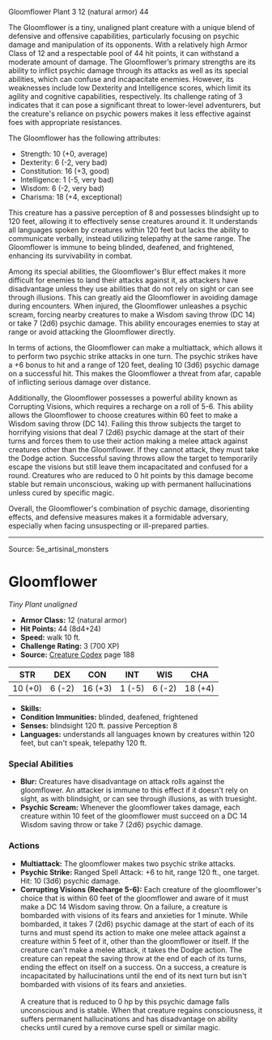 <MonsterName/>Gloomflower</MonsterName>
<CreatureType/>Plant</CreatureType>
<CR/>3</CR>
<AC/>12 (natural armor)</AC>
<HP/>44</HP>
<summary>The Gloomflower is a tiny, unaligned plant creature with a unique blend of defensive and offensive capabilities, particularly focusing on psychic damage and manipulation of its opponents. With a relatively high Armor Class of 12 and a respectable pool of 44 hit points, it can withstand a moderate amount of damage. The Gloomflower’s primary strengths are its ability to inflict psychic damage through its attacks as well as its special abilities, which can confuse and incapacitate enemies. However, its weaknesses include low Dexterity and Intelligence scores, which limit its agility and cognitive capabilities, respectively. Its challenge rating of 3 indicates that it can pose a significant threat to lower-level adventurers, but the creature's reliance on psychic powers makes it less effective against foes with appropriate resistances.</summary>

<detail>

The Gloomflower has the following attributes:
- Strength: 10 (+0, average)
- Dexterity: 6 (-2, very bad)
- Constitution: 16 (+3, good)
- Intelligence: 1 (-5, very bad)
- Wisdom: 6 (-2, very bad)
- Charisma: 18 (+4, exceptional)

This creature has a passive perception of 8 and possesses blindsight up to 120 feet, allowing it to effectively sense creatures around it. It understands all languages spoken by creatures within 120 feet but lacks the ability to communicate verbally, instead utilizing telepathy at the same range. The Gloomflower is immune to being blinded, deafened, and frightened, enhancing its survivability in combat.

Among its special abilities, the Gloomflower's Blur effect makes it more difficult for enemies to land their attacks against it, as attackers have disadvantage unless they use abilities that do not rely on sight or can see through illusions. This can greatly aid the Gloomflower in avoiding damage during encounters. When injured, the Gloomflower unleashes a psychic scream, forcing nearby creatures to make a Wisdom saving throw (DC 14) or take 7 (2d6) psychic damage. This ability encourages enemies to stay at range or avoid attacking the Gloomflower directly.

In terms of actions, the Gloomflower can make a multiattack, which allows it to perform two psychic strike attacks in one turn. The psychic strikes have a +6 bonus to hit and a range of 120 feet, dealing 10 (3d6) psychic damage on a successful hit. This makes the Gloomflower a threat from afar, capable of inflicting serious damage over distance.

Additionally, the Gloomflower possesses a powerful ability known as Corrupting Visions, which requires a recharge on a roll of 5-6. This ability allows the Gloomflower to choose creatures within 60 feet to make a Wisdom saving throw (DC 14). Failing this throw subjects the target to horrifying visions that deal 7 (2d6) psychic damage at the start of their turns and forces them to use their action making a melee attack against creatures other than the Gloomflower. If they cannot attack, they must take the Dodge action. Successful saving throws allow the target to temporarily escape the visions but still leave them incapacitated and confused for a round. Creatures who are reduced to 0 hit points by this damage become stable but remain unconscious, waking up with permanent hallucinations unless cured by specific magic.

Overall, the Gloomflower's combination of psychic damage, disorienting effects, and defensive measures makes it a formidable adversary, especially when facing unsuspecting or ill-prepared parties.</detail>



---

Source: 5e_artisinal_monsters

# Gloomflower

*Tiny* *Plant* *unaligned*

- **Armor Class:** 12 (natural armor)
- **Hit Points:** 44 (8d4+24)
- **Speed:** walk 10 ft.
- **Challenge Rating:** 3 (700 XP)
- **Source:** [Creature Codex](https://koboldpress.com/kpstore/product/creature-codex-for-5th-edition-dnd) page 188

| STR | DEX | CON | INT | WIS | CHA |
| --- | --- | --- | --- | --- | --- |
| 10 (+0) | 6 (-2) | 16 (+3) | 1 (-5) | 6 (-2) | 18 (+4) |

- **Skills:** 
- **Condition Immunities:** blinded, deafened, frightened
- **Senses:** blindsight 120 ft. passive Perception 8
- **Languages:** understands all languages known by creatures within 120 feet, but can't speak, telepathy 120 ft.

### Special Abilities

- **Blur:** Creatures have disadvantage on attack rolls against the gloomflower. An attacker is immune to this effect if it doesn't rely on sight, as with blindsight, or can see through illusions, as with truesight.
- **Psychic Scream:** Whenever the gloomflower takes damage, each creature within 10 feet of the gloomflower must succeed on a DC 14 Wisdom saving throw or take 7 (2d6) psychic damage.

### Actions

- **Multiattack:** The gloomflower makes two psychic strike attacks.
- **Psychic Strike:** Ranged Spell Attack: +6 to hit, range 120 ft., one target. Hit: 10 (3d6) psychic damage.
- **Corrupting Visions (Recharge 5-6):** Each creature of the gloomflower's choice that is within 60 feet of the gloomflower and aware of it must make a DC 14 Wisdom saving throw. On a failure, a creature is bombarded with visions of its fears and anxieties for 1 minute. While bombarded, it takes 7 (2d6) psychic damage at the start of each of its turns and must spend its action to make one melee attack against a creature within 5 feet of it, other than the gloomflower or itself. If the creature can't make a melee attack, it takes the Dodge action. The creature can repeat the saving throw at the end of each of its turns, ending the effect on itself on a success. On a success, a creature is incapacitated by hallucinations until the end of its next turn but isn't bombarded with visions of its fears and anxieties. <br><br>A creature that is reduced to 0 hp by this psychic damage falls unconscious and is stable. When that creature regains consciousness, it suffers permanent hallucinations and has disadvantage on ability checks until cured by a remove curse spell or similar magic.




